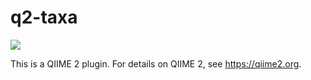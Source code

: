 # q2-taxa

![](https://github.com/qiime2/q2-taxa/workflows/ci/badge.svg)

This is a QIIME 2 plugin. For details on QIIME 2, see https://qiime2.org.